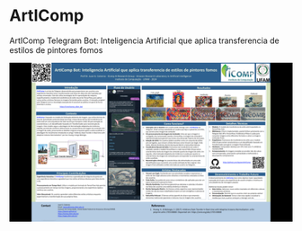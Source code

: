 # ArtIComp
ArtIComp Telegram Bot: Inteligencia Artificial que aplica transferencia de estilos de pintores fomos

![poster](https://github.com/lapiam/ArtIComp/blob/main/Screenshot%20from%202024-10-15%2018-49-23.png)
